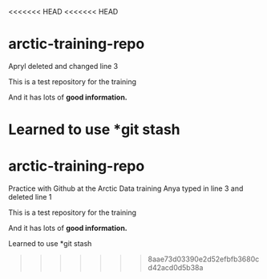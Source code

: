 <<<<<<< HEAD
<<<<<<< HEAD
# arctic-training-repo
Apryl deleted and changed line 3


This is a test repository for the training

And it has lots of **good information.** 

Learned to use *git stash
=======
# arctic-training-repo
Practice with Github at the Arctic Data training
Anya typed in line 3 and deleted line 1

This is a test repository for the training

And it has lots of **good information.** 

Learned to use *git stash
>>>>>>> 8aae73d03390e2d52efbfb3680cd42acd0d5b38a
